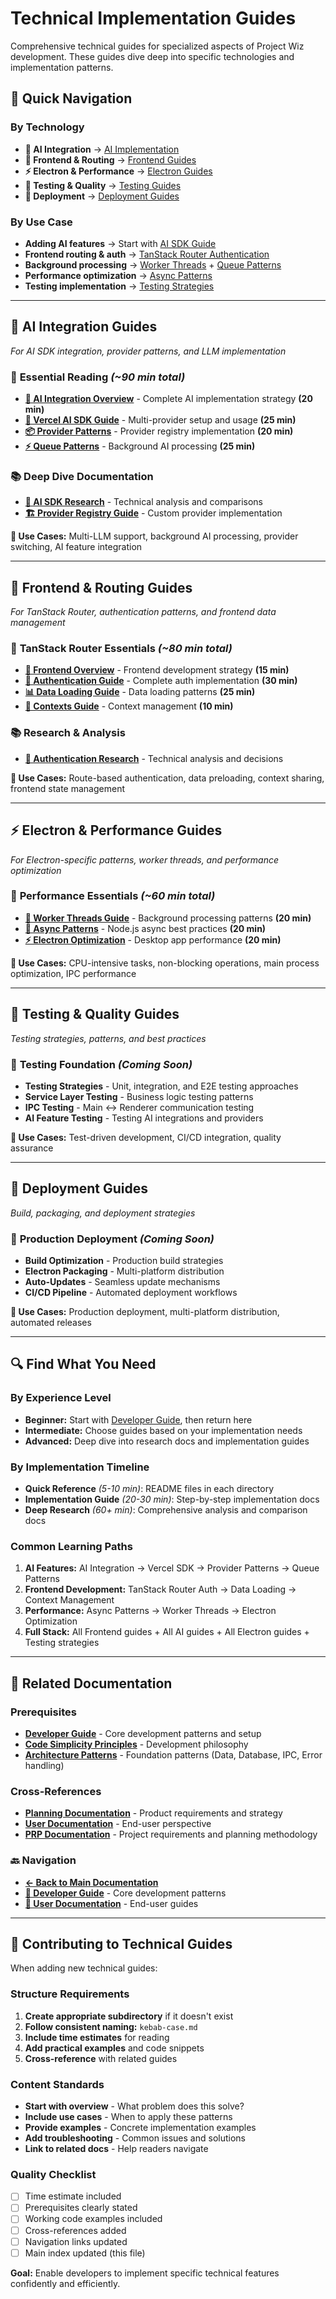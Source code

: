 # Technical Implementation Guides

Comprehensive technical guides for specialized aspects of Project Wiz development. These guides dive deep into specific technologies and implementation patterns.

## 🎯 Quick Navigation

### **By Technology**

- **🤖 AI Integration** → [AI Implementation](#🤖-ai-integration-guides)
- **🎨 Frontend & Routing** → [Frontend Guides](#🎨-frontend--routing-guides)
- **⚡ Electron & Performance** → [Electron Guides](#⚡-electron--performance-guides)
- **🧪 Testing & Quality** → [Testing Guides](#🧪-testing--quality-guides)
- **🚀 Deployment** → [Deployment Guides](#🚀-deployment-guides)

### **By Use Case**

- **Adding AI features** → Start with [AI SDK Guide](./ai-integration/vercel-ai-sdk-guide.md)
- **Frontend routing & auth** → [TanStack Router Authentication](./frontend/tanstack-router-authentication-guide.md)
- **Background processing** → [Worker Threads](./electron/worker-threads-guide.md) + [Queue Patterns](./ai-integration/queue-patterns-implementation.md)
- **Performance optimization** → [Async Patterns](./electron/nodejs-async-patterns.md)
- **Testing implementation** → [Testing Strategies](#🧪-testing--quality-guides)

---

## 🤖 AI Integration Guides

_For AI SDK integration, provider patterns, and LLM implementation_

### 🌟 **Essential Reading** _(~90 min total)_

- **[📖 AI Integration Overview](./ai-integration/README.md)** - Complete AI implementation strategy **(20 min)**
- **[🔧 Vercel AI SDK Guide](./ai-integration/vercel-ai-sdk-guide.md)** - Multi-provider setup and usage **(25 min)**
- **[📦 Provider Patterns](./ai-integration/ai-sdk-provider-patterns.md)** - Provider registry implementation **(20 min)**
- **[⚡ Queue Patterns](./ai-integration/queue-patterns-implementation.md)** - Background AI processing **(25 min)**

### 📚 **Deep Dive Documentation**

- **[🔬 AI SDK Research](./ai-integration/ai-sdk-comprehensive-research.md)** - Technical analysis and comparisons
- **[🏗️ Provider Registry Guide](./ai-integration/createProviderRegistry-implementation-guide.md)** - Custom provider implementation

**🎯 Use Cases:** Multi-LLM support, background AI processing, provider switching, AI feature integration

---

## 🎨 Frontend & Routing Guides

_For TanStack Router, authentication patterns, and frontend data management_

### 🌟 **TanStack Router Essentials** _(~80 min total)_

- **[📖 Frontend Overview](./frontend/README.md)** - Frontend development strategy **(15 min)**
- **[🔐 Authentication Guide](./frontend/tanstack-router-authentication-guide.md)** - Complete auth implementation **(30 min)**
- **[📊 Data Loading Guide](./frontend/tanstack-router-data-loading-guide.md)** - Data loading patterns **(25 min)**
- **[🔄 Contexts Guide](./frontend/tanstack-router-contexts-guide.md)** - Context management **(10 min)**

### 📚 **Research & Analysis**

- **[🔬 Authentication Research](./frontend/tanstack-router-authentication-research.md)** - Technical analysis and decisions

**🎯 Use Cases:** Route-based authentication, data preloading, context sharing, frontend state management

---

## ⚡ Electron & Performance Guides

_For Electron-specific patterns, worker threads, and performance optimization_

### 🌟 **Performance Essentials** _(~60 min total)_

- **[🧵 Worker Threads Guide](./electron/worker-threads-guide.md)** - Background processing patterns **(20 min)**
- **[🔄 Async Patterns](./electron/nodejs-async-patterns.md)** - Node.js async best practices **(20 min)**
- **[⚡ Electron Optimization](./electron/README.md)** - Desktop app performance **(20 min)**

**🎯 Use Cases:** CPU-intensive tasks, non-blocking operations, main process optimization, IPC performance

---

## 🧪 Testing & Quality Guides

_Testing strategies, patterns, and best practices_

### 🌟 **Testing Foundation** _(Coming Soon)_

- **Testing Strategies** - Unit, integration, and E2E testing approaches
- **Service Layer Testing** - Business logic testing patterns
- **IPC Testing** - Main ↔ Renderer communication testing
- **AI Feature Testing** - Testing AI integrations and providers

**🎯 Use Cases:** Test-driven development, CI/CD integration, quality assurance

---

## 🚀 Deployment Guides

_Build, packaging, and deployment strategies_

### 🌟 **Production Deployment** _(Coming Soon)_

- **Build Optimization** - Production build strategies
- **Electron Packaging** - Multi-platform distribution
- **Auto-Updates** - Seamless update mechanisms
- **CI/CD Pipeline** - Automated deployment workflows

**🎯 Use Cases:** Production deployment, multi-platform distribution, automated releases

---

## 🔍 Find What You Need

### **By Experience Level**

- **Beginner:** Start with [Developer Guide](../developer/README.md), then return here
- **Intermediate:** Choose guides based on your implementation needs
- **Advanced:** Deep dive into research docs and implementation guides

### **By Implementation Timeline**

- **Quick Reference** _(5-10 min)_: README files in each directory
- **Implementation Guide** _(20-30 min)_: Step-by-step implementation docs
- **Deep Research** _(60+ min)_: Comprehensive analysis and comparison docs

### **Common Learning Paths**

1. **AI Features:** AI Integration → Vercel SDK → Provider Patterns → Queue Patterns
2. **Frontend Development:** TanStack Router Auth → Data Loading → Context Management
3. **Performance:** Async Patterns → Worker Threads → Electron Optimization
4. **Full Stack:** All Frontend guides + All AI guides + All Electron guides + Testing strategies

---

## 🔗 Related Documentation

### **Prerequisites**

- **[Developer Guide](../developer/README.md)** - Core development patterns and setup
- **[Code Simplicity Principles](../developer/code-simplicity-principles.md)** - Development philosophy
- **[Architecture Patterns](../developer/)** - Foundation patterns (Data, Database, IPC, Error handling)

### **Cross-References**

- **[Planning Documentation](../planning/)** - Product requirements and strategy
- **[User Documentation](../user/)** - End-user perspective
- **[PRP Documentation](../prps/)** - Project requirements and planning methodology

### 🔙 **Navigation**

- **[← Back to Main Documentation](../README.md)**
- **[📖 Developer Guide](../developer/README.md)** - Core development patterns
- **[👤 User Documentation](../user/README.md)** - End-user guides

---

## 🤝 Contributing to Technical Guides

When adding new technical guides:

### **Structure Requirements**

1. **Create appropriate subdirectory** if it doesn't exist
2. **Follow consistent naming:** `kebab-case.md`
3. **Include time estimates** for reading
4. **Add practical examples** and code snippets
5. **Cross-reference** with related guides

### **Content Standards**

- **Start with overview** - What problem does this solve?
- **Include use cases** - When to apply these patterns
- **Provide examples** - Concrete implementation examples
- **Add troubleshooting** - Common issues and solutions
- **Link to related docs** - Help readers navigate

### **Quality Checklist**

- [ ] Time estimate included
- [ ] Prerequisites clearly stated
- [ ] Working code examples included
- [ ] Cross-references added
- [ ] Navigation links updated
- [ ] Main index updated (this file)

**Goal:** Enable developers to implement specific technical features confidently and efficiently.
